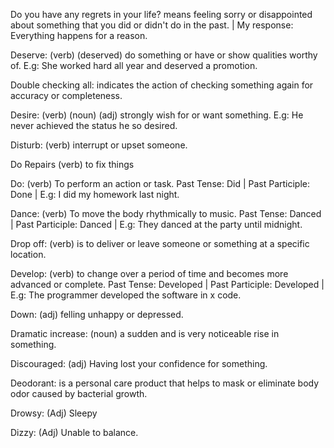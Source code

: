 Do you have any regrets in your life? means feeling sorry or disappointed about something that you did or didn't do in the past. | My response: Everything happens for a reason. 

Deserve: (verb) (deserved) do something or have or show qualities worthy of. E.g: She worked hard all year and deserved a promotion. 

Double checking all: indicates the action of checking something again for accuracy or completeness.

Desire: (verb) (noun) (adj) strongly wish for or want something. E.g: He never achieved the status he so desired.

Disturb: (verb) interrupt or upset someone.

Do Repairs (verb) to fix things

Do: (verb) To perform an action or task. Past Tense: Did | Past Participle: Done | E.g: I did my homework last night.

Dance: (verb) To move the body rhythmically to music. Past Tense: Danced | Past Participle: Danced | E.g: They danced at the party until midnight.

Drop off: (verb) is to deliver or leave someone or something at a specific location.

Develop: (verb) to change over a period of time and becomes more advanced or complete. Past Tense: Developed | Past Participle: Developed | E.g: The programmer developed the software in x code. 

Down: (adj) felling unhappy or depressed.

Dramatic increase: (noun) a sudden and is very noticeable rise in something. 

Discouraged: (adj) Having lost your confidence for something. 

Deodorant: is a personal care product that helps to mask or eliminate body odor caused by bacterial growth.

Drowsy: (Adj) Sleepy

Dizzy: (Adj) Unable to balance.